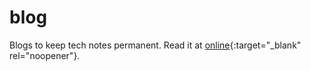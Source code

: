 # blog
 Blogs to keep tech notes permanent. Read it at [online](https://suncodeearth.githut.io){:target="_blank" rel="noopener"}.
